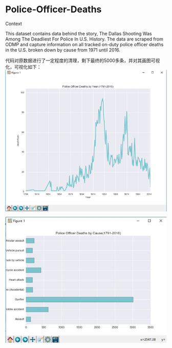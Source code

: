# Police-Officer-Deaths

Context

This dataset contains data behind the story, The Dallas Shooting Was Among The Deadliest For Police In U.S. History. The data are scraped from ODMP and capture information on all tracked on-duty police officer deaths in the U.S. broken down by cause from 1971 until 2016.

代码对原数据进行了一定程度的清理，剩下最终的5000多条，并对其画图可视化，可视化如下：
![image](https://github.com/zhengjiaqin1212/Police-Officer-Deaths/blob/master/Police%20Officer%20Deaths%20by%20Year(1791-2016).png)




![image](https://github.com/zhengjiaqin1212/Police-Officer-Deaths/blob/master/Police%20Officer%20Deaths%20by%20Cause(1791-2016).jpg)
